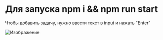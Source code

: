 # Для запуска npm i && npm run start

Чтобы добавить задачу, нужно ввести текст в input и нажать "Enter"

<img src="https://i.imgur.com/i17dhYH.png" alt="Изображение">
